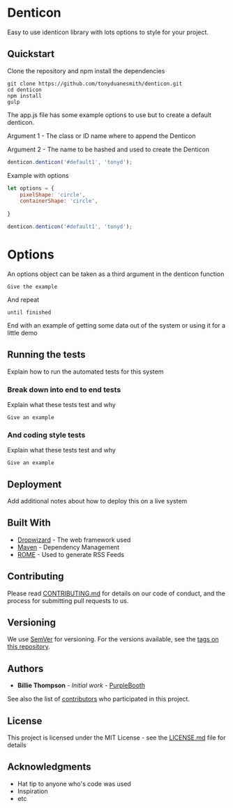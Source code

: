 # Denticon

Easy to use identicon library with lots options to style for your project.

## Quickstart

Clone the repository and npm install the dependencies


```
git clone https://github.com/tonyduanesmith/denticon.git
cd denticon
npm install
gulp
```

The app.js file has some example options to use but to create a default denticon.

Argument 1 - The class or ID name where to append the Denticon

Argument 2 - The name to be hashed and used to create the Denticon

```javascript
denticon.denticon('#default1', 'tonyd');
```
Example with options

```javascript
let options = {
    pixelShape: 'circle',
    containerShape: 'circle',
    
}

denticon.denticon('#default1', 'tonyd');
```

# Options

An options object can be taken as a third argument in the denticon function

```
Give the example
```

And repeat

```
until finished
```

End with an example of getting some data out of the system or using it for a little demo

## Running the tests

Explain how to run the automated tests for this system

### Break down into end to end tests

Explain what these tests test and why

```
Give an example
```

### And coding style tests

Explain what these tests test and why

```
Give an example
```

## Deployment

Add additional notes about how to deploy this on a live system

## Built With

* [Dropwizard](http://www.dropwizard.io/1.0.2/docs/) - The web framework used
* [Maven](https://maven.apache.org/) - Dependency Management
* [ROME](https://rometools.github.io/rome/) - Used to generate RSS Feeds

## Contributing

Please read [CONTRIBUTING.md](https://gist.github.com/PurpleBooth/b24679402957c63ec426) for details on our code of conduct, and the process for submitting pull requests to us.

## Versioning

We use [SemVer](http://semver.org/) for versioning. For the versions available, see the [tags on this repository](https://github.com/your/project/tags). 

## Authors

* **Billie Thompson** - *Initial work* - [PurpleBooth](https://github.com/PurpleBooth)

See also the list of [contributors](https://github.com/your/project/contributors) who participated in this project.

## License

This project is licensed under the MIT License - see the [LICENSE.md](LICENSE.md) file for details

## Acknowledgments

* Hat tip to anyone who's code was used
* Inspiration
* etc
